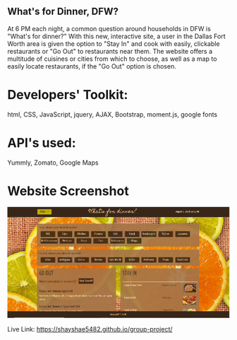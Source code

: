 ## What's for Dinner, DFW?

At 6 PM each night, a common question around households in DFW is "What's for dinner?" With this new, interactive site, a user in the Dallas Fort Worth area is given the option to "Stay In" and cook with easily, clickable restaurants or "Go Out" to restaurants near them. The website offers a multitude of cuisines or cities from which to choose, as well as a map to easily locate restaurants, if the "Go Out" option is chosen.

# Developers' Toolkit:
html, CSS, JavaScript, jquery, AJAX, Bootstrap, moment.js, google fonts

# API's used:
Yummly, Zomato, Google Maps

# Website Screenshot
![screenshot](assets/images/project-screenshot.png)

Live Link: https://shayshae5482.github.io/group-project/

